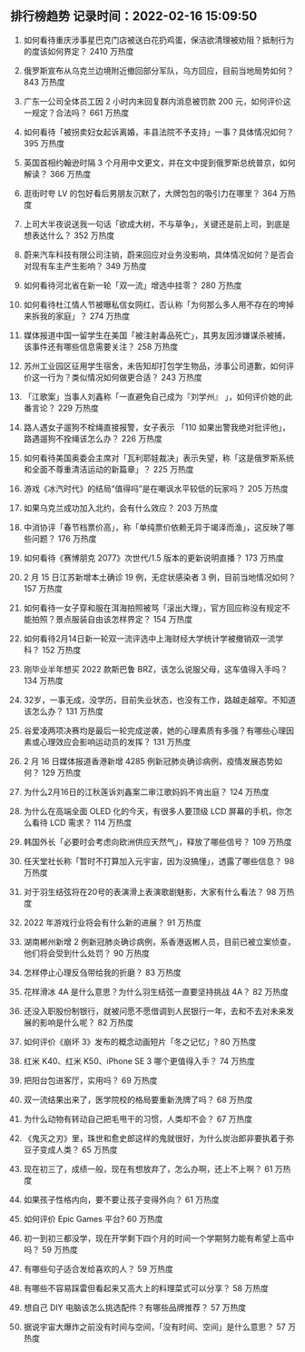 
## 排行榜趋势 记录时间：2022-02-16 15:09:50
  
  1. 如何看待重庆涉事星巴克门店被送白花扔鸡蛋，保洁欲清理被劝阻？抵制行为的度该如何界定？ 2410 万热度
    
  2. 俄罗斯宣布从乌克兰边境附近撤回部分军队，乌方回应，目前当地局势如何？ 843 万热度
    
  3. 广东一公司全体员工因 2 小时内未回复群内消息被罚款 200 元，如何评价这一规定？合法吗？ 661 万热度
    
  4. 如何看待「被拐卖妇女起诉离婚，丰县法院不予支持」一事？具体情况如何？ 395 万热度
    
  5. 英国首相约翰逊时隔 3 个月用中文更文，并在文中提到俄罗斯总统普京，如何解读？ 366 万热度
    
  6. 逛街时夸 LV 的包好看后男朋友沉默了，大牌包包的吸引力在哪里？ 364 万热度
    
  7. 上司大半夜说送我一句话「欲成大树，不与草争」，关键还是前上司，到底是想表达什么？ 352 万热度
    
  8. 蔚来汽车科技有限公司注销，蔚来回应对业务没影响，具体情况如何？是否会对现有车主产生影响？ 349 万热度
    
  9. 如何看待河北省在新一轮「双一流」增选中挂零？ 280 万热度
    
  10. 如何看待杜江情人节被曝私信女网红，否认称「为何那么多人用不存在的垮掉来拆我的家庭」？ 274 万热度
    
  11. 媒体报道中国一留学生在美国「被注射毒品死亡」，其男友因涉嫌谋杀被捕，该事件还有哪些信息需要关注？ 258 万热度
    
  12. 苏州工业园区征用学生宿舍，未告知却打包学生物品，涉事公司道歉，如何评价这一行为？类似情况如何做更合适？ 243 万热度
    
  13. 「江歌案」当事人刘鑫称「一直避免自己成为『刘学州』 」，如何评价她的此番言论？ 229 万热度
    
  14. 路人遇女子遛狗不栓绳直接报警，女子表示 「110 如果出警我绝对批评他」，路遇遛狗不拴绳该怎么办？ 226 万热度
    
  15. 如何看待美国奥委会主席对「瓦利耶娃裁决」表示失望，称「这是俄罗斯系统和全面不尊重清洁运动的新篇章」？ 225 万热度
    
  16. 游戏《冰汽时代》的结局“值得吗”是在嘲讽水平较低的玩家吗？ 205 万热度
    
  17. 如果乌克兰成功加入北约，会有什么效应？ 203 万热度
    
  18. 中消协评「春节档票价高」，称「单纯票价依赖无异于竭泽而渔」，这反映了哪些问题？ 176 万热度
    
  19. 如何看待《赛博朋克 2077》次世代/1.5 版本的更新说明直播？ 173 万热度
    
  20. 2 月 15 日江苏新增本土确诊 19 例，无症状感染者 3 例，目前当地情况如何？ 157 万热度
    
  21. 如何看待一女子穿和服在洱海拍照被骂「滚出大理」，官方回应称没有规定不能拍照？景点服装自由该怎样界定？ 154 万热度
    
  22. 如何看待2月14日新一轮双一流评选中上海财经大学统计学被撤销双一流学科？ 152 万热度
    
  23. 刚毕业半年想买 2022 款斯巴鲁 BRZ，该怎么说服父母，这车值得入手吗？ 134 万热度
    
  24. 32岁，一事无成，没学历，目前失业状态，也没有工作，路越走越窄。不知道该怎么办？ 131 万热度
    
  25. 谷爱凌两项决赛均是最后一轮完成逆袭，她的心理素质有多强？有哪些心理因素或心理效应会影响运动员的发挥？ 131 万热度
    
  26. 2 月 16 日媒体报道香港新增 4285 例新冠肺炎确诊病例，疫情发展态势如何？ 129 万热度
    
  27. 为什么2月16日的江秋莲诉刘鑫案二审江歌妈妈不肯出庭？ 124 万热度
    
  28. 为什么在高端全面 OLED 化的今天，有很多人要顶级 LCD 屏幕的手机，你怎么看待 LCD 需求？ 114 万热度
    
  29. 韩国外长「必要时会考虑向欧洲供应天然气」，释放了哪些信号？ 109 万热度
    
  30. 任天堂社长称「暂时不打算加入元宇宙，因为没搞懂」，透露了哪些信息？ 98 万热度
    
  31. 对于羽生结弦将在20号的表演滑上表演歌剧魅影，大家有什么看法？ 98 万热度
    
  32. 2022 年游戏行业将会有什么新的进展？ 91 万热度
    
  33. 湖南郴州新增 2 例新冠肺炎确诊病例，系香港返郴人员，目前已被立案侦查，他们将会受到什么处罚？ 90 万热度
    
  34. 怎样停止心理反刍带给我的折磨？ 83 万热度
    
  35. 花样滑冰 4A 是什么意思？为什么羽生结弦一直要坚持挑战 4A？ 82 万热度
    
  36. 还没入职股份制银行，就被问愿不愿借调到人民银行一年，去和不去对未来发展的影响是什么呢？ 82 万热度
    
  37. 如何评价《崩坏 3》发布的概念动画短片「冬之记忆」? 80 万热度
    
  38. 红米 K40、红米 K50、iPhone SE 3 哪个更值得入手？ 74 万热度
    
  39. 把阳台包进客厅，实用吗？ 69 万热度
    
  40. 双一流结果出来了，医学院校的格局要重新洗牌了吗？ 68 万热度
    
  41. 为什么动物有转动自己把毛甩干的习惯，人类却不会？ 67 万热度
    
  42. 《鬼灭之刃》里，珠世和愈史郎这样的鬼就很好，为什么炭治郎非要执着于弥豆子变成人类？ 65 万热度
    
  43. 现在初三了，成绩一般，现在有想放弃了，怎么办啊，还上不上啊？ 61 万热度
    
  44. 如果孩子性格内向，要不要让孩子变得外向？ 61 万热度
    
  45. 如何评价 Epic Games 平台? 60 万热度
    
  46. 初一到初三都没学，现在开学剩下四个月的时间一个学期努力能有希望上高中吗？ 59 万热度
    
  47. 有哪些句子适合发给喜欢的人？ 59 万热度
    
  48. 有哪些不容易踩雷但看起来又高大上的料理菜式可以分享？ 58 万热度
    
  49. 想自己 DIY 电脑该怎么挑选配件？有哪些品牌推荐？ 57 万热度
    
  50. 据说宇宙大爆炸之前没有时间与空间，「没有时间、空间」是什么意思？ 57 万热度
    